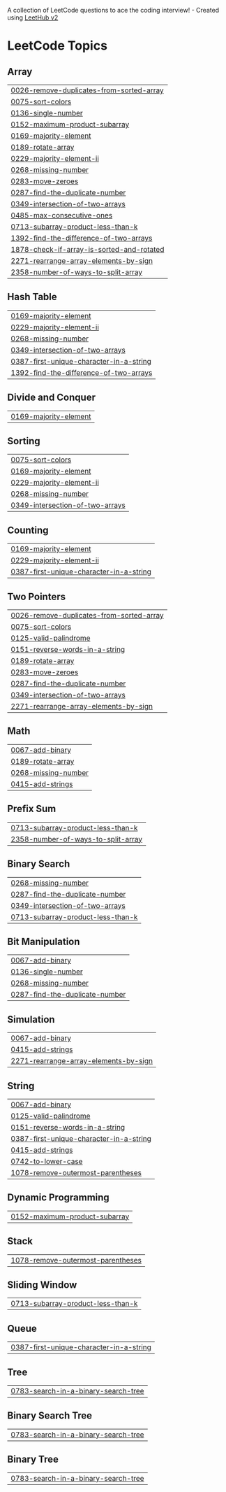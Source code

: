 A collection of LeetCode questions to ace the coding interview! - Created using [LeetHub v2](https://github.com/arunbhardwaj/LeetHub-2.0)
<!---LeetCode Topics Start-->
# LeetCode Topics
## Array
|  |
| ------- |
| [0026-remove-duplicates-from-sorted-array](https://github.com/Mazbah/leetcode-solution/tree/master/0026-remove-duplicates-from-sorted-array) |
| [0075-sort-colors](https://github.com/Mazbah/leetcode-solution/tree/master/0075-sort-colors) |
| [0136-single-number](https://github.com/Mazbah/leetcode-solution/tree/master/0136-single-number) |
| [0152-maximum-product-subarray](https://github.com/Mazbah/leetcode-solution/tree/master/0152-maximum-product-subarray) |
| [0169-majority-element](https://github.com/Mazbah/leetcode-solution/tree/master/0169-majority-element) |
| [0189-rotate-array](https://github.com/Mazbah/leetcode-solution/tree/master/0189-rotate-array) |
| [0229-majority-element-ii](https://github.com/Mazbah/leetcode-solution/tree/master/0229-majority-element-ii) |
| [0268-missing-number](https://github.com/Mazbah/leetcode-solution/tree/master/0268-missing-number) |
| [0283-move-zeroes](https://github.com/Mazbah/leetcode-solution/tree/master/0283-move-zeroes) |
| [0287-find-the-duplicate-number](https://github.com/Mazbah/leetcode-solution/tree/master/0287-find-the-duplicate-number) |
| [0349-intersection-of-two-arrays](https://github.com/Mazbah/leetcode-solution/tree/master/0349-intersection-of-two-arrays) |
| [0485-max-consecutive-ones](https://github.com/Mazbah/leetcode-solution/tree/master/0485-max-consecutive-ones) |
| [0713-subarray-product-less-than-k](https://github.com/Mazbah/leetcode-solution/tree/master/0713-subarray-product-less-than-k) |
| [1392-find-the-difference-of-two-arrays](https://github.com/Mazbah/leetcode-solution/tree/master/1392-find-the-difference-of-two-arrays) |
| [1878-check-if-array-is-sorted-and-rotated](https://github.com/Mazbah/leetcode-solution/tree/master/1878-check-if-array-is-sorted-and-rotated) |
| [2271-rearrange-array-elements-by-sign](https://github.com/Mazbah/leetcode-solution/tree/master/2271-rearrange-array-elements-by-sign) |
| [2358-number-of-ways-to-split-array](https://github.com/Mazbah/leetcode-solution/tree/master/2358-number-of-ways-to-split-array) |
## Hash Table
|  |
| ------- |
| [0169-majority-element](https://github.com/Mazbah/leetcode-solution/tree/master/0169-majority-element) |
| [0229-majority-element-ii](https://github.com/Mazbah/leetcode-solution/tree/master/0229-majority-element-ii) |
| [0268-missing-number](https://github.com/Mazbah/leetcode-solution/tree/master/0268-missing-number) |
| [0349-intersection-of-two-arrays](https://github.com/Mazbah/leetcode-solution/tree/master/0349-intersection-of-two-arrays) |
| [0387-first-unique-character-in-a-string](https://github.com/Mazbah/leetcode-solution/tree/master/0387-first-unique-character-in-a-string) |
| [1392-find-the-difference-of-two-arrays](https://github.com/Mazbah/leetcode-solution/tree/master/1392-find-the-difference-of-two-arrays) |
## Divide and Conquer
|  |
| ------- |
| [0169-majority-element](https://github.com/Mazbah/leetcode-solution/tree/master/0169-majority-element) |
## Sorting
|  |
| ------- |
| [0075-sort-colors](https://github.com/Mazbah/leetcode-solution/tree/master/0075-sort-colors) |
| [0169-majority-element](https://github.com/Mazbah/leetcode-solution/tree/master/0169-majority-element) |
| [0229-majority-element-ii](https://github.com/Mazbah/leetcode-solution/tree/master/0229-majority-element-ii) |
| [0268-missing-number](https://github.com/Mazbah/leetcode-solution/tree/master/0268-missing-number) |
| [0349-intersection-of-two-arrays](https://github.com/Mazbah/leetcode-solution/tree/master/0349-intersection-of-two-arrays) |
## Counting
|  |
| ------- |
| [0169-majority-element](https://github.com/Mazbah/leetcode-solution/tree/master/0169-majority-element) |
| [0229-majority-element-ii](https://github.com/Mazbah/leetcode-solution/tree/master/0229-majority-element-ii) |
| [0387-first-unique-character-in-a-string](https://github.com/Mazbah/leetcode-solution/tree/master/0387-first-unique-character-in-a-string) |
## Two Pointers
|  |
| ------- |
| [0026-remove-duplicates-from-sorted-array](https://github.com/Mazbah/leetcode-solution/tree/master/0026-remove-duplicates-from-sorted-array) |
| [0075-sort-colors](https://github.com/Mazbah/leetcode-solution/tree/master/0075-sort-colors) |
| [0125-valid-palindrome](https://github.com/Mazbah/leetcode-solution/tree/master/0125-valid-palindrome) |
| [0151-reverse-words-in-a-string](https://github.com/Mazbah/leetcode-solution/tree/master/0151-reverse-words-in-a-string) |
| [0189-rotate-array](https://github.com/Mazbah/leetcode-solution/tree/master/0189-rotate-array) |
| [0283-move-zeroes](https://github.com/Mazbah/leetcode-solution/tree/master/0283-move-zeroes) |
| [0287-find-the-duplicate-number](https://github.com/Mazbah/leetcode-solution/tree/master/0287-find-the-duplicate-number) |
| [0349-intersection-of-two-arrays](https://github.com/Mazbah/leetcode-solution/tree/master/0349-intersection-of-two-arrays) |
| [2271-rearrange-array-elements-by-sign](https://github.com/Mazbah/leetcode-solution/tree/master/2271-rearrange-array-elements-by-sign) |
## Math
|  |
| ------- |
| [0067-add-binary](https://github.com/Mazbah/leetcode-solution/tree/master/0067-add-binary) |
| [0189-rotate-array](https://github.com/Mazbah/leetcode-solution/tree/master/0189-rotate-array) |
| [0268-missing-number](https://github.com/Mazbah/leetcode-solution/tree/master/0268-missing-number) |
| [0415-add-strings](https://github.com/Mazbah/leetcode-solution/tree/master/0415-add-strings) |
## Prefix Sum
|  |
| ------- |
| [0713-subarray-product-less-than-k](https://github.com/Mazbah/leetcode-solution/tree/master/0713-subarray-product-less-than-k) |
| [2358-number-of-ways-to-split-array](https://github.com/Mazbah/leetcode-solution/tree/master/2358-number-of-ways-to-split-array) |
## Binary Search
|  |
| ------- |
| [0268-missing-number](https://github.com/Mazbah/leetcode-solution/tree/master/0268-missing-number) |
| [0287-find-the-duplicate-number](https://github.com/Mazbah/leetcode-solution/tree/master/0287-find-the-duplicate-number) |
| [0349-intersection-of-two-arrays](https://github.com/Mazbah/leetcode-solution/tree/master/0349-intersection-of-two-arrays) |
| [0713-subarray-product-less-than-k](https://github.com/Mazbah/leetcode-solution/tree/master/0713-subarray-product-less-than-k) |
## Bit Manipulation
|  |
| ------- |
| [0067-add-binary](https://github.com/Mazbah/leetcode-solution/tree/master/0067-add-binary) |
| [0136-single-number](https://github.com/Mazbah/leetcode-solution/tree/master/0136-single-number) |
| [0268-missing-number](https://github.com/Mazbah/leetcode-solution/tree/master/0268-missing-number) |
| [0287-find-the-duplicate-number](https://github.com/Mazbah/leetcode-solution/tree/master/0287-find-the-duplicate-number) |
## Simulation
|  |
| ------- |
| [0067-add-binary](https://github.com/Mazbah/leetcode-solution/tree/master/0067-add-binary) |
| [0415-add-strings](https://github.com/Mazbah/leetcode-solution/tree/master/0415-add-strings) |
| [2271-rearrange-array-elements-by-sign](https://github.com/Mazbah/leetcode-solution/tree/master/2271-rearrange-array-elements-by-sign) |
## String
|  |
| ------- |
| [0067-add-binary](https://github.com/Mazbah/leetcode-solution/tree/master/0067-add-binary) |
| [0125-valid-palindrome](https://github.com/Mazbah/leetcode-solution/tree/master/0125-valid-palindrome) |
| [0151-reverse-words-in-a-string](https://github.com/Mazbah/leetcode-solution/tree/master/0151-reverse-words-in-a-string) |
| [0387-first-unique-character-in-a-string](https://github.com/Mazbah/leetcode-solution/tree/master/0387-first-unique-character-in-a-string) |
| [0415-add-strings](https://github.com/Mazbah/leetcode-solution/tree/master/0415-add-strings) |
| [0742-to-lower-case](https://github.com/Mazbah/leetcode-solution/tree/master/0742-to-lower-case) |
| [1078-remove-outermost-parentheses](https://github.com/Mazbah/leetcode-solution/tree/master/1078-remove-outermost-parentheses) |
## Dynamic Programming
|  |
| ------- |
| [0152-maximum-product-subarray](https://github.com/Mazbah/leetcode-solution/tree/master/0152-maximum-product-subarray) |
## Stack
|  |
| ------- |
| [1078-remove-outermost-parentheses](https://github.com/Mazbah/leetcode-solution/tree/master/1078-remove-outermost-parentheses) |
## Sliding Window
|  |
| ------- |
| [0713-subarray-product-less-than-k](https://github.com/Mazbah/leetcode-solution/tree/master/0713-subarray-product-less-than-k) |
## Queue
|  |
| ------- |
| [0387-first-unique-character-in-a-string](https://github.com/Mazbah/leetcode-solution/tree/master/0387-first-unique-character-in-a-string) |
## Tree
|  |
| ------- |
| [0783-search-in-a-binary-search-tree](https://github.com/Mazbah/leetcode-solution/tree/master/0783-search-in-a-binary-search-tree) |
## Binary Search Tree
|  |
| ------- |
| [0783-search-in-a-binary-search-tree](https://github.com/Mazbah/leetcode-solution/tree/master/0783-search-in-a-binary-search-tree) |
## Binary Tree
|  |
| ------- |
| [0783-search-in-a-binary-search-tree](https://github.com/Mazbah/leetcode-solution/tree/master/0783-search-in-a-binary-search-tree) |
<!---LeetCode Topics End-->